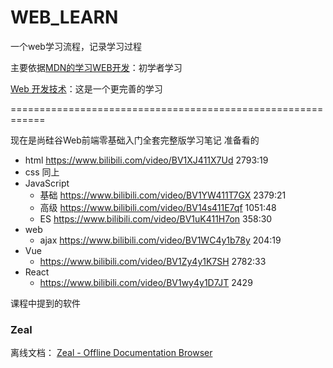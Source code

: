 # WEB_LEARN
一个web学习流程，记录学习过程  

主要依据[MDN的学习WEB开发](https://developer.mozilla.org/zh-CN/docs/learn)：初学者学习  

[Web 开发技术](https://developer.mozilla.org/zh-CN/docs/Web)：这是一个更完善的学习

============================================================

现在是尚硅谷Web前端零基础入门全套完整版学习笔记 准备看的

- html https://www.bilibili.com/video/BV1XJ411X7Ud 2793:19
- css 同上
- JavaScript 
    - 基础 https://www.bilibili.com/video/BV1YW411T7GX 2379:21
    - 高级 https://www.bilibili.com/video/BV14s411E7qf 1051:48
    - ES https://www.bilibili.com/video/BV1uK411H7on 358:30
- web
    - ajax https://www.bilibili.com/video/BV1WC4y1b78y 204:19
- Vue 
    - https://www.bilibili.com/video/BV1Zy4y1K7SH 2782:33
- React 
    - https://www.bilibili.com/video/BV1wy4y1D7JT 2429



课程中提到的软件

### Zeal

离线文档： [Zeal - Offline Documentation Browser](https://zealdocs.org/)